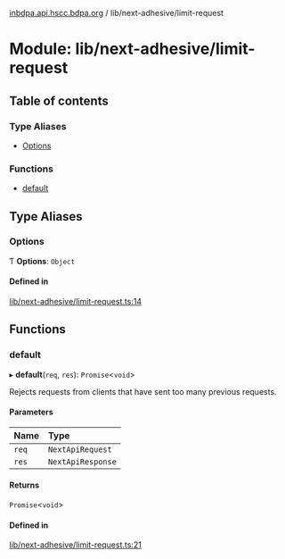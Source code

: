 [inbdpa.api.hscc.bdpa.org](../README.md) / lib/next-adhesive/limit-request

# Module: lib/next-adhesive/limit-request

## Table of contents

### Type Aliases

- [Options](lib_next_adhesive_limit_request.md#options)

### Functions

- [default](lib_next_adhesive_limit_request.md#default)

## Type Aliases

### Options

Ƭ **Options**: `Object`

#### Defined in

[lib/next-adhesive/limit-request.ts:14](https://github.com/nhscc/inbdpa.api.hscc.bdpa.org/blob/742232e/lib/next-adhesive/limit-request.ts#L14)

## Functions

### default

▸ **default**(`req`, `res`): `Promise`<`void`\>

Rejects requests from clients that have sent too many previous requests.

#### Parameters

| Name | Type |
| :------ | :------ |
| `req` | `NextApiRequest` |
| `res` | `NextApiResponse` |

#### Returns

`Promise`<`void`\>

#### Defined in

[lib/next-adhesive/limit-request.ts:21](https://github.com/nhscc/inbdpa.api.hscc.bdpa.org/blob/742232e/lib/next-adhesive/limit-request.ts#L21)
